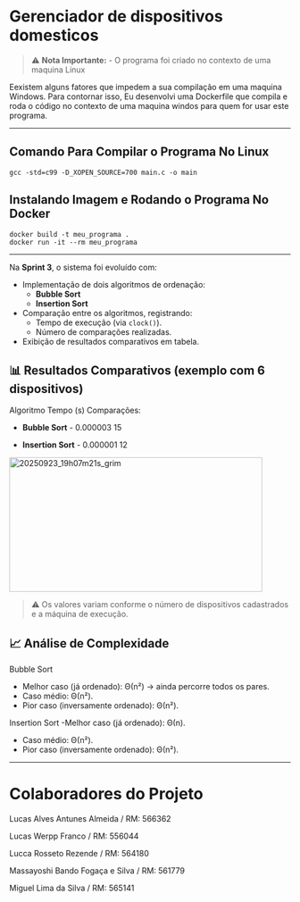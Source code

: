 # Gerenciador de dispositivos domesticos

> ⚠️ **Nota Importante:** - O programa foi criado no contexto de uma maquina Linux 

Eexistem alguns fatores que impedem a sua compilação em uma maquina Windows. Para contornar isso, Eu desenvolvi uma Dockerfile que compila e roda o código no contexto de uma maquina windos para quem for usar este programa.

---

## Comando Para Compilar o Programa No Linux

```
gcc -std=c99 -D_XOPEN_SOURCE=700 main.c -o main
```

## Instalando Imagem e Rodando o Programa No Docker

```
docker build -t meu_programa .
docker run -it --rm meu_programa
```

---

Na **Sprint 3**, o sistema foi evoluído com:
- Implementação de dois algoritmos de ordenação:
  - **Bubble Sort**
  - **Insertion Sort**
- Comparação entre os algoritmos, registrando:
  - Tempo de execução (via `clock()`).
  - Número de comparações realizadas.
- Exibição de resultados comparativos em tabela.

## 📊 Resultados Comparativos (exemplo com 6 dispositivos)
Algoritmo	Tempo (s)	Comparações:

- **Bubble Sort**	- 0.000003	15

- **Insertion Sort** -	0.000001	12

<img width="453" height="241" alt="20250923_19h07m21s_grim" src="https://github.com/user-attachments/assets/06f7ea29-20d7-4e42-87a5-acd66c11256d" />

> ⚠️ Os valores variam conforme o número de dispositivos cadastrados e a máquina de execução.

## 📈 Análise de Complexidade
Bubble Sort

- Melhor caso (já ordenado): Θ(n²) → ainda percorre todos os pares.
- Caso médio: Θ(n²).
- Pior caso (inversamente ordenado): Θ(n²).

Insertion Sort
-Melhor caso (já ordenado): Θ(n).
- Caso médio: Θ(n²).
- Pior caso (inversamente ordenado): Θ(n²).

---

# Colaboradores do Projeto

  Lucas Alves Antunes Almeida / RM: 566362 

  Lucas Werpp Franco / RM: 556044 

  Lucca Rosseto Rezende / RM: 564180 

  Massayoshi Bando Fogaça e Silva / RM: 561779 

  Miguel Lima da Silva / RM: 565141
